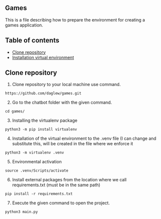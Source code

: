 ## Games
This is a file describing how to prepare the environment for creating a games application.

## Table of contents
* [Clone repository](#clone-repository-using-git-bash)
* [Installation virtual environment](#installation-virtual-environment-venv)


## Clone repository

1. Clone repository to your local machine use command.
``` 
https://github.com/daglew/games.git
``` 

2. Go to the chatbot folder with the given command.
``` 
cd games/
``` 

3. Installing the virtualenv package
```
python3 -m pip install virtualenv
```

4. Installation of the virtual environment to the .venv file (I can change and substitute this,
will be created in the file where we enforce it
```
python3 -m virtualenv .venv
```
5. Environmental activation
```
source .venv/Scripts/activate
```
6. Install external packages from the location where we call requirements.txt (must be in the same path)
```
pip install -r requirements.txt 
```
7. Execute the given command to open the project.
```
python3 main.py
```
